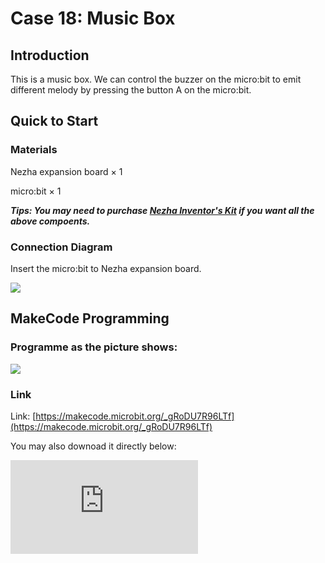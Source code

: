 ﻿# Case 18: Music Box

## Introduction

This is a music box. We can control the buzzer on the micro:bit to emit different melody by pressing the button A on the micro:bit.



## Quick to Start


### Materials

Nezha expansion board × 1

micro:bit × 1

***Tips: You may need to purchase [Nezha Inventor's Kit](https://www.elecfreaks.com/nezha-inventor-s-kit-for-micro-bit-without-micro-bit-board.html) if you want all the above compoents.***

### Connection Diagram

Insert the micro:bit to Nezha expansion board.


![](https://wiki-media-ef.oss-cn-hongkong.aliyuncs.com//images/case_18_03.png)



## MakeCode Programming




### Programme as the picture shows:


![](https://wiki-media-ef.oss-cn-hongkong.aliyuncs.com//images/case_18_15.png)



### Link
Link: [https://makecode.microbit.org/_gRoDU7R96LTf](https://makecode.microbit.org/_gRoDU7R96LTf)

You may also downoad it directly below:

<div
    style={{
        position: 'relative',
        paddingBottom: '60%',
        overflow: 'hidden',
    }}
>
    <iframe
        src="https://makecode.microbit.org/_gRoDU7R96LTf"
        frameborder="0"
        sandbox="allow-popups allow-forms allow-scripts allow-same-origin"
        style={{
            position: 'absolute',
            width: '100%',
            height: '100%',
        }}
    />
</div>


### Result
Press button A to switch the music.
